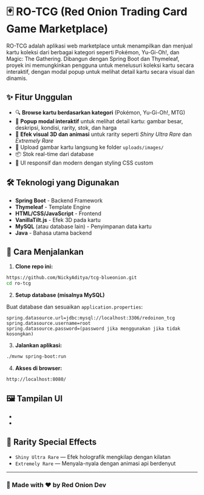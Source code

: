 # 🃏 RO-TCG (Red Onion Trading Card Game Marketplace)

RO-TCG adalah aplikasi web marketplace untuk menampilkan dan menjual kartu koleksi dari berbagai kategori seperti Pokémon, Yu-Gi-Oh!, dan Magic: The Gathering. Dibangun dengan Spring Boot dan Thymeleaf, proyek ini memungkinkan pengguna untuk menelusuri koleksi kartu secara interaktif, dengan modal popup untuk melihat detail kartu secara visual dan dinamis.

## ✨ Fitur Unggulan

- 🔍 **Browse kartu berdasarkan kategori** (Pokémon, Yu-Gi-Oh!, MTG)
- 📸 **Popup modal interaktif** untuk melihat detail kartu: gambar besar, deskripsi, kondisi, rarity, stok, dan harga
- 💫 **Efek visual 3D dan animasi** untuk rarity seperti *Shiny Ultra Rare* dan *Extremely Rare*
- 📁 Upload gambar kartu langsung ke folder `uploads/images/`
- 📦 Stok real-time dari database
- 💬 UI responsif dan modern dengan styling CSS custom

## 🛠️ Teknologi yang Digunakan

- **Spring Boot** - Backend Framework
- **Thymeleaf** - Template Engine
- **HTML/CSS/JavaScript** - Frontend
- **VanillaTilt.js** - Efek 3D pada kartu
- **MySQL** (atau database lain) - Penyimpanan data kartu
- **Java** - Bahasa utama backend
  


## 🚀 Cara Menjalankan

1. **Clone repo ini:**

```bash
https://github.com/NickyAditya/tcg-blueonion.git
cd ro-tcg

````

2. **Setup database (misalnya MySQL)**

Buat database dan sesuaikan `application.properties`:

```properties
spring.datasource.url=jdbc:mysql://localhost:3306/redoinon_tcg
spring.datasource.username=root
spring.datasource.password=(password jika menggunakan jika tidak kosongkan)
```

3. **Jalankan aplikasi:**

```bash
./mvnw spring-boot:run
```

4. **Akses di browser:**

```
http://localhost:8080/
```

## 🖼️ Tampilan UI
-
-

## 🔮 Rarity Special Effects

* `Shiny Ultra Rare` — Efek holografik mengkilap dengan kilatan
* `Extremely Rare` — Menyala-nyala dengan animasi api berdenyut
---

### 🔗 Made with ❤️ by Red Onion Dev

